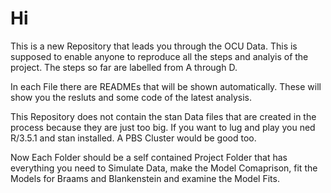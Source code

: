 # Hi

This is a new Repository that leads you through the OCU Data.
This is supposed to enable anyone to reproduce all the steps and analyis of the project.
The steps so far are labelled from A through D.

In each File there are READMEs that will be shown automatically.
These will show you the resluts and some code of the latest analysis.

This Repository does not contain the stan Data files that are created in the process because they are just too big.
If you want to lug and play you ned R/3.5.1 and stan installed. A PBS Cluster would be good too.

Now Each Folder should be a self contained Project Folder that has everything you need to Simulate Data, make the Model Comaprison, fit the Models for Braams and Blankenstein and examine the 
Model Fits.

